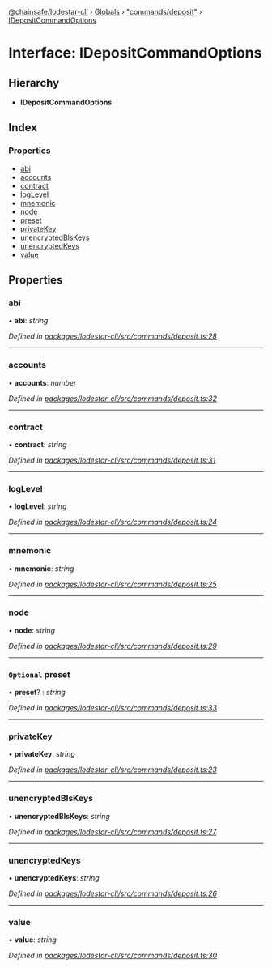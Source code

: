 [@chainsafe/lodestar-cli](../README.md) › [Globals](../globals.md) › ["commands/deposit"](../modules/_commands_deposit_.md) › [IDepositCommandOptions](_commands_deposit_.idepositcommandoptions.md)

# Interface: IDepositCommandOptions

## Hierarchy

* **IDepositCommandOptions**

## Index

### Properties

* [abi](_commands_deposit_.idepositcommandoptions.md#abi)
* [accounts](_commands_deposit_.idepositcommandoptions.md#accounts)
* [contract](_commands_deposit_.idepositcommandoptions.md#contract)
* [logLevel](_commands_deposit_.idepositcommandoptions.md#loglevel)
* [mnemonic](_commands_deposit_.idepositcommandoptions.md#mnemonic)
* [node](_commands_deposit_.idepositcommandoptions.md#node)
* [preset](_commands_deposit_.idepositcommandoptions.md#optional-preset)
* [privateKey](_commands_deposit_.idepositcommandoptions.md#privatekey)
* [unencryptedBlsKeys](_commands_deposit_.idepositcommandoptions.md#unencryptedblskeys)
* [unencryptedKeys](_commands_deposit_.idepositcommandoptions.md#unencryptedkeys)
* [value](_commands_deposit_.idepositcommandoptions.md#value)

## Properties

###  abi

• **abi**: *string*

*Defined in [packages/lodestar-cli/src/commands/deposit.ts:28](https://github.com/ChainSafe/lodestar/blob/89d8b8b11/packages/lodestar-cli/src/commands/deposit.ts#L28)*

___

###  accounts

• **accounts**: *number*

*Defined in [packages/lodestar-cli/src/commands/deposit.ts:32](https://github.com/ChainSafe/lodestar/blob/89d8b8b11/packages/lodestar-cli/src/commands/deposit.ts#L32)*

___

###  contract

• **contract**: *string*

*Defined in [packages/lodestar-cli/src/commands/deposit.ts:31](https://github.com/ChainSafe/lodestar/blob/89d8b8b11/packages/lodestar-cli/src/commands/deposit.ts#L31)*

___

###  logLevel

• **logLevel**: *string*

*Defined in [packages/lodestar-cli/src/commands/deposit.ts:24](https://github.com/ChainSafe/lodestar/blob/89d8b8b11/packages/lodestar-cli/src/commands/deposit.ts#L24)*

___

###  mnemonic

• **mnemonic**: *string*

*Defined in [packages/lodestar-cli/src/commands/deposit.ts:25](https://github.com/ChainSafe/lodestar/blob/89d8b8b11/packages/lodestar-cli/src/commands/deposit.ts#L25)*

___

###  node

• **node**: *string*

*Defined in [packages/lodestar-cli/src/commands/deposit.ts:29](https://github.com/ChainSafe/lodestar/blob/89d8b8b11/packages/lodestar-cli/src/commands/deposit.ts#L29)*

___

### `Optional` preset

• **preset**? : *string*

*Defined in [packages/lodestar-cli/src/commands/deposit.ts:33](https://github.com/ChainSafe/lodestar/blob/89d8b8b11/packages/lodestar-cli/src/commands/deposit.ts#L33)*

___

###  privateKey

• **privateKey**: *string*

*Defined in [packages/lodestar-cli/src/commands/deposit.ts:23](https://github.com/ChainSafe/lodestar/blob/89d8b8b11/packages/lodestar-cli/src/commands/deposit.ts#L23)*

___

###  unencryptedBlsKeys

• **unencryptedBlsKeys**: *string*

*Defined in [packages/lodestar-cli/src/commands/deposit.ts:27](https://github.com/ChainSafe/lodestar/blob/89d8b8b11/packages/lodestar-cli/src/commands/deposit.ts#L27)*

___

###  unencryptedKeys

• **unencryptedKeys**: *string*

*Defined in [packages/lodestar-cli/src/commands/deposit.ts:26](https://github.com/ChainSafe/lodestar/blob/89d8b8b11/packages/lodestar-cli/src/commands/deposit.ts#L26)*

___

###  value

• **value**: *string*

*Defined in [packages/lodestar-cli/src/commands/deposit.ts:30](https://github.com/ChainSafe/lodestar/blob/89d8b8b11/packages/lodestar-cli/src/commands/deposit.ts#L30)*
